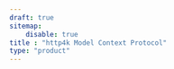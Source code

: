 ```yaml
---
draft: true
sitemap:
    disable: true
title : "http4k Model Context Protocol"
type: "product"
---
```

